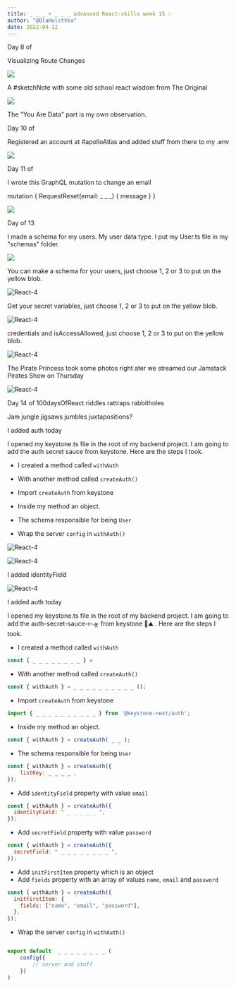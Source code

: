 ```yaml
---
title: _ _ _ + _ _ _ advanced React-skills week 15 💡
author: "@OlaHolstVea"
date: 2022-04-12
---
```


Day 8 of

Visualizing Route Changes

![](https://pbs.twimg.com/media/FtMniptXsAMjBE4?format=jpg&name=large)

A #sketchNote with some old school react wisdom from The Original

![](https://pbs.twimg.com/media/FtMnipwWIAMKlYS?format=jpg&name=large)

The "You Are Data" part is my own observation.

Day 10 of

Registered an account at #apolloAtlas and added stuff from there to my .env

![](https://pbs.twimg.com/media/FtXn4TkWwAAIHem?format=jpg&name=small)

Day 11 of

I wrote this GraphQL mutation to change an email

mutation {
RequestReset(email: \_ \_ \_) {
message
}
}

![](https://pbs.twimg.com/media/FtcockOXgAYAoMr?format=jpg&name=small)

Day of 13

I made a schema for my users.
My user data type.
I put my User.ts file in my "schemas" folder.

![](https://pbs.twimg.com/media/FtmUPGkaQAAVw2d?format=jpg&name=900x900)

You can make a schema for your users, just choose 1, 2 or 3 to put on the yellow blob.

![React-4](./Schema-11-1.png)

Get your secret variables, just choose 1, 2 or 3 to put on the yellow blob.

![React-4](./env-11-2.png)

credentials and isAccessAllowed, just choose 1, 2 or 3 to put on the yellow blob.

![React-4](./legit-11-3.png)

The Pirate Princess took some photos right ater we streamed our Jamstack Pirates Show on Thursday

![React-4](./CatHead.png)

<!-- ![React-4](./IMG_E9338.jpg) -->

Day 14 of 100daysOfReact riddles
rattraps
rabbitholes

Jam
jungle
jigsaws
jumbles
juxtapositions?

I added auth today

I opened my keystone.ts file in the root of my backend project. I am going to add the auth secret sauce from keystone. Here are the steps I took.

- I created a method called `withAuth`

- With another method called `createAuth()`

- Import `createAuth` from keystone

- Inside my method an object.

- The schema responsible for being `User`

- Wrap the server `config` in `withAuth()`

![React-4](https://pbs.twimg.com/media/Ftr0TZgWIAENwSG?format=jpg&name=900x900)

![React-4](./withAuth-14.1.png)

I added identityField

![React-4](./withAuth-14.1.2.png)

I added auth today

I opened my keystone.ts file in the root of my backend project. I am going to add the auth-secret-sauce-r-🛸 from keystone 🔑⛰️ . Here are the steps I took.

- I created a method called `withAuth`

```js
const { _ _ _ _ _ _ _ _ } =
```

- With another method called `createAuth()`

```js
const { withAuth } = _ _ _ _ _ _ _ _ _ _ ();
```

- Import `createAuth` from keystone

```js
import { _ _ _ _ _ _ _ _ _ _ } from '@keystone-next/auth';

```

- Inside my method an object.

```js
const { withAuth } = createAuth( _ _ );
```

- The schema responsible for being `User`

```js
const { withAuth } = createAuth({
    listKey: _ _ _ _ ,
});
```

- Add `identityField` property with value `email`

```js
const { withAuth } = createAuth({
  identityField: " _ _ _ _ _ ",
});
```

- Add `secretField` property with value `password`

```js
const { withAuth } = createAuth({
  secretField: " _ _ _ _ _ _ _ _ ",
});
```

- Add `initFirstItem` property which is an object
- Add `fields` property with an array of values `name`, `email` and `password`

```js
const { withAuth } = createAuth({
  initFirstItem: {
    fields: ["name", "email", "password"],
  },
});
```

- Wrap the server `config` in `withAuth()`

```js

export default  _ _ _ _ _ _ _ _ (
    config({
        // server and stuff
    })
)
```
